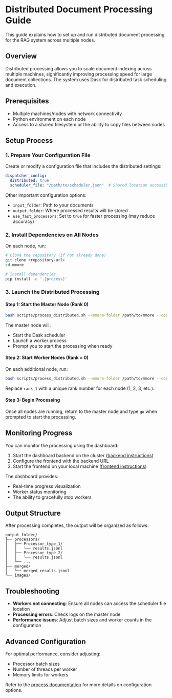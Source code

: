 # Distributed Document Processing Guide

This guide explains how to set up and run distributed document processing for the RAG system across multiple nodes.

## Overview

Distributed processing allows you to scale document indexing across multiple machines, significantly improving processing speed for large document collections. The system uses Dask for distributed task scheduling and execution.

## Prerequisites

- Multiple machines/nodes with network connectivity
- Python environment on each node
- Access to a shared filesystem or the ability to copy files between nodes

## Setup Process

### 1. Prepare Your Configuration File

Create or modify a configuration file that includes the distributed settings:

```yaml
dispatcher_config:
  distributed: true
  scheduler_file: "/path/to/scheduler.json"  # Shared location accessible by all nodes
```

Other important configuration options:
- `input_folder`: Path to your documents
- `output_folder`: Where processed results will be stored
- `use_fast_processors`: Set to `true` for faster processing (may reduce accuracy)

### 2. Install Dependencies on All Nodes

On each node, run:

```bash
# Clone the repository (if not already done)
git clone <repository-url>
cd mmore

# Install dependencies
pip install -e '.[process]'
```

### 3. Launch the Distributed Processing

#### Step 1: Start the Master Node (Rank 0)

```bash
bash scripts/process_distributed.sh --mmore-folder /path/to/mmore --config-path /path/to/config.yaml --rank 0
```

The master node will:
- Start the Dask scheduler
- Launch a worker process
- Prompt you to start the processing when ready

#### Step 2: Start Worker Nodes (Rank > 0)

On each additional node, run:

```bash
bash scripts/process_distributed.sh --mmore-folder /path/to/mmore --config-path /path/to/config.yaml --rank 1
```

Replace `rank 1` with a unique rank number for each node (1, 2, 3, etc.).

#### Step 3: Begin Processing

Once all nodes are running, return to the master node and type `go` when prompted to start the processing.

## Monitoring Progress

You can monitor the processing using the dashboard:

1. Start the dashboard backend on the cluster ([backend instructions](/src/mmore/dashboard/backend/README.md))
2. Configure the frontend with the backend URL
3. Start the frontend on your local machine ([frontend instructions](/src/mmore/dashboard/frontend/README.md))

The dashboard provides:
- Real-time progress visualization
- Worker status monitoring
- The ability to gracefully stop workers

## Output Structure

After processing completes, the output will be organized as follows:

```
output_folder/
├── processors/
│   ├── Processor_type_1/
│   │   └── results.jsonl
│   ├── Processor_type_2/
│   │   └── results.jsonl
│   └── ...
├── merged/
│   └── merged_results.jsonl
└── images/
```

## Troubleshooting

- **Workers not connecting**: Ensure all nodes can access the scheduler file location
- **Processing errors**: Check logs on the master node
- **Performance issues**: Adjust batch sizes and worker counts in the configuration

## Advanced Configuration

For optimal performance, consider adjusting:
- Processor batch sizes
- Number of threads per worker
- Memory limits for workers

Refer to the [process documentation](./process.md) for more details on configuration options.
